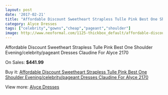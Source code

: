 ```yaml
---
layout: post
date: '2017-02-21'
title: "Affordable Discount Sweetheart Strapless Tulle Pink Best One Shoulder Evening/celebrity/pageant Dresses Claudine For Alyce 2170"
category: Alyce Dresses
tags: ["celebrity","gowns","cheap","pageant","shoulder"]
image: http://www.neoformal.com/1125-thickbox_default/affordable-discount-sweetheart-strapless-tulle-pink-best-one-shoulder-evening-celebrity-pageant-dresses-claudine-for-alyce-2170.jpg
---
```

Affordable Discount Sweetheart Strapless Tulle Pink Best One Shoulder Evening/celebrity/pageant Dresses Claudine For Alyce 2170

On Sales: **$441.99**
<a href="https://www.neoformal.com/en/alyce-dresses/409-affordable-discount-sweetheart-strapless-tulle-pink-best-one-shoulder-evening-celebrity-pageant-dresses-claudine-for-alyce-2170.html"><amp-img layout="responsive" width="600" height="600" src="//www.neoformal.com/1125-thickbox_default/affordable-discount-sweetheart-strapless-tulle-pink-best-one-shoulder-evening-celebrity-pageant-dresses-claudine-for-alyce-2170.jpg" alt="Affordable Discount Sweetheart Strapless Tulle Pink Best One Shoulder Evening/celebrity/pageant Dresses Claudine For Alyce 2170 0" /></a>
<a href="https://www.neoformal.com/en/alyce-dresses/409-affordable-discount-sweetheart-strapless-tulle-pink-best-one-shoulder-evening-celebrity-pageant-dresses-claudine-for-alyce-2170.html"><amp-img layout="responsive" width="600" height="600" src="//www.neoformal.com/1126-thickbox_default/affordable-discount-sweetheart-strapless-tulle-pink-best-one-shoulder-evening-celebrity-pageant-dresses-claudine-for-alyce-2170.jpg" alt="Affordable Discount Sweetheart Strapless Tulle Pink Best One Shoulder Evening/celebrity/pageant Dresses Claudine For Alyce 2170 1" /></a>
<a href="https://www.neoformal.com/en/alyce-dresses/409-affordable-discount-sweetheart-strapless-tulle-pink-best-one-shoulder-evening-celebrity-pageant-dresses-claudine-for-alyce-2170.html"><amp-img layout="responsive" width="600" height="600" src="//www.neoformal.com/1127-thickbox_default/affordable-discount-sweetheart-strapless-tulle-pink-best-one-shoulder-evening-celebrity-pageant-dresses-claudine-for-alyce-2170.jpg" alt="Affordable Discount Sweetheart Strapless Tulle Pink Best One Shoulder Evening/celebrity/pageant Dresses Claudine For Alyce 2170 2" /></a>

Buy it: [Affordable Discount Sweetheart Strapless Tulle Pink Best One Shoulder Evening/celebrity/pageant Dresses Claudine For Alyce 2170](https://www.neoformal.com/en/alyce-dresses/409-affordable-discount-sweetheart-strapless-tulle-pink-best-one-shoulder-evening-celebrity-pageant-dresses-claudine-for-alyce-2170.html "Affordable Discount Sweetheart Strapless Tulle Pink Best One Shoulder Evening/celebrity/pageant Dresses Claudine For Alyce 2170")

View more: [Alyce Dresses](https://www.neoformal.com/en/3-alyce-dresses "Alyce Dresses")
